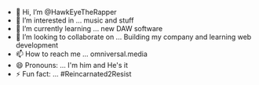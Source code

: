 - 👋 Hi, I’m @HawkEyeTheRapper
- 👀 I’m interested in ... music and stuff  
- 🌱 I’m currently learning ... new DAW software    
- 💞️ I’m looking to collaborate on ... Building my company and learning web development
- 📫 How to reach me ... omniversal.media
- 😄 Pronouns: ... I'm him and He's it  
- ⚡ Fun fact: ... #Reincarnated2Resist

<!---
HawkEyeTheRapper/HawkEyeTheRapper is a ✨ special ✨ repository because its `README.md` (this file) appears on your GitHub profile.
You can click the Preview link to take a look at your changes.
--->
